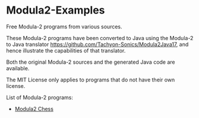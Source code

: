# Modula2-Examples

Free Modula-2 programs from various sources.

These Modula-2 programs have been converted to Java using the Modula-2 to Java translator https://github.com/Tachyon-Sonics/Modula2Java17, and hence illustrate the capabilities of that translator.

Both the original Modula-2 sources and the generated Java code are available.

The MIT License only applies to programs that do not have their own license.

List of Modula-2 programs:
- [Modula2 Chess](Modula2Chess/README.md)
